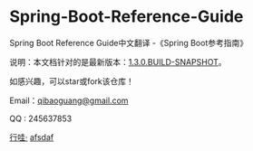 # Spring-Boot-Reference-Guide
Spring Boot Reference Guide中文翻译 -《Spring Boot参考指南》

说明：本文档针对的是最新版本：[1.3.0.BUILD-SNAPSHOT](http://docs.spring.io/spring-boot/docs/current-SNAPSHOT/reference/htmlsingle/#getting-started-installing-spring-boot)。


如感兴趣，可以star或fork该仓库！

Email：qibaoguang@gmail.com

QQ : 245637853

[行哇·](V.%20Spring%20Boot%20Actuator:%20Production-ready%20features/40.%20Endpoints.md)
[afsdaf](http://localhost)



